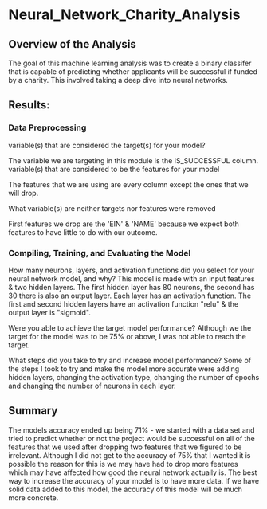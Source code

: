 # Neural_Network_Charity_Analysis

## Overview of the Analysis
The goal of this machine learning analysis was to create a binary classifer that is capable of predicting whether applicants will be successful if funded by a charity. This involved taking a deep dive into neural networks.

## Results:

### Data Preprocessing
variable(s) that are considered the target(s) for your model?

The variable we are targeting in this module is the IS_SUCCESSFUL column.
variable(s) that are considered to be the features for your model

The features that we are using are every column except the ones that we will drop.

What variable(s) are neither targets nor features were removed

First features we drop are the 'EIN' & 'NAME' because we expect both features to have little to do with our outcome.

### Compiling, Training, and Evaluating the Model

How many neurons, layers, and activation functions did you select for your neural network model, and why?
This model is made with an input features & two hidden layers. The first hidden layer has 80 neurons, the second has 30 there is also an output layer. Each layer has an activation function. The first and second hidden layers have an activation function "relu" & the output layer is "sigmoid".



Were you able to achieve the target model performance?
Although we the target for the model was to be 75% or above, I was not able to reach the target.



What steps did you take to try and increase model performance?
Some of the steps I took to try and make the model more accurate were adding hidden layers, changing the activation type, changing the number of epochs and changing the number of neurons in each layer.


## Summary

The models accuracy ended up being 71% - we started with a data set and tried to predict whether or not the project would be successful on all of the features that we used after dropping two features that we figured to be irrelevant. Although I did not get to the accuracy of 75% that I wanted it is possible the reason for this is we may have had to drop more features which may have affected how good the neural network actually is. The best way to increase the accuracy of your model is to have more data. If we have solid data added to this model, the accuracy of this model will be much more concrete.
